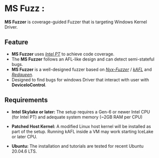 # MS Fuzz : 
**MS Fuzzer** is coverage-guided Fuzzer that is targeting Windows Kernel Driver.

## Feature
- **MS Fuzzer** uses [_Intel PT_](https://www.intel.com/content/www/us/en/developer/videos/collecting-processor-trace-in-intel-system-debugger.html) to achieve code coverage. 
- The **MS Fuzzer** follows an AFL-like design and can detect semi-stateful bugs.
- **MS Fuzzer** is a well-designed fuzzer based on [_Nyx-Fuzzer_](https://nyx-fuzz.com) / [_kAFL_](https://github.com/IntelLabs/kAFL) and [_Redqueen_](https://github.com/RUB-SysSec/redqueen).
- Designed to find bugs for windows Driver that interact with user with **DeviceIoControl**.

## Requirements

- **Intel Skylake or later:** The setup requires a Gen-6 or newer Intel CPU (for
  Intel PT) and adequate system memory (~2GB RAM per CPU)

- **Patched Host Kernel:** A modified Linux host kernel will be installed as part
  of the setup. Running kAFL inside a VM may work starting IceLake or later CPU.

- **Ubuntu:** The installation and tutorials are
  tested for recent Ubuntu 20.04.6 LTS.

